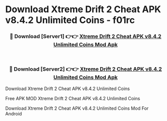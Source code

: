 # Download Xtreme Drift 2 Cheat APK v8.4.2 Unlimited Coins - f01rc



<div align="center">
<h3>🔴 Download [Server1] 👉👉 <a href="https://momento.my/?title=Xtreme_Drift_2_Cheat_APK_v8.4.2_Unlimited_Coins">Xtreme Drift 2 Cheat APK v8.4.2 Unlimited Coins Mod Apk</a></h3><br>

<h3>🔴 Download [Server2] 👉👉 <a href="https://momento.my/?title=Xtreme_Drift_2_Cheat_APK_v8.4.2_Unlimited_Coins">Xtreme Drift 2 Cheat APK v8.4.2 Unlimited Coins Mod Apk</a></h3>
</div>



Download Xtreme Drift 2 Cheat APK v8.4.2 Unlimited Coins 

Free APK MOD Xtreme Drift 2 Cheat APK v8.4.2 Unlimited Coins 

Download Xtreme Drift 2 Cheat APK v8.4.2 Unlimited Coins Mod For Android
